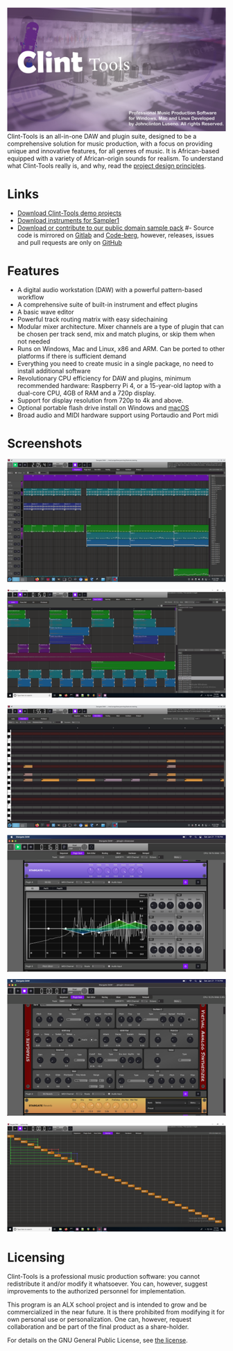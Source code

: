 ![Banner](assets/banner.png?raw=true "Banner")
Clint-Tools is an all-in-one DAW and plugin suite, designed to be a comprehensive
solution for music production, with a focus on providing unique and innovative
features, for all genres of music. It is African-based equipped with a variety of African-origin sounds for realism. To understand what Clint-Tools really is,
and why, read the
[project design principles](docs/project_design_principles.md).

# Links
- [Download Clint-Tools demo projects](
    https://github.com/clintmadeit/ClintToolsv1_demo_projects)
- [Download instruments for Sampler1](https://github.com/sfzinstruments)
- [Download or contribute to our public domain sample pack](
    https://github.com/clintmadeit/ClintTools_sample_pack)
#- Source code is mirrored on [Gitlab](https://gitlab.com/Clint-Tools) and
  [Code-berg](https://codeberg.org/Clint-Tools), however, releases, issues and
  pull requests are only on [GitHub](https://github.com/Clint-Tools)

# Features
- A digital audio workstation (DAW) with a powerful pattern-based workflow
- A comprehensive suite of built-in instrument and effect plugins
- A basic wave editor
- Powerful track routing matrix with easy sidechaining
- Modular mixer architecture.  Mixer channels are a type of plugin that can
  be chosen per track send, mix and match plugins, or skip them when not needed
- Runs on Windows, Mac and Linux, x86 and ARM.  Can be ported to other
  platforms if there is sufficient demand
- Everything you need to create music in a single package, no need to install
  additional software
- Revolutionary CPU efficiency for DAW and plugins, minimum recommended
  hardware: Raspberry Pi 4, or a 15-year-old laptop with a
  dual-core CPU, 4GB of RAM and a 720p display.
- Support for display resolution from 720p to 4k and above.
- Optional portable flash drive install on Windows and
  [macOS](docs/troubleshooting/macos_install.md)
- Broad audio and MIDI hardware support using Portaudio and Port midi

# Screenshots
![Sequencer](assets/sequencer.png?raw=true "Sequencer")

![Audio Item](assets/audio_item.png?raw=true "Audio Item")

![Note Item](assets/note_item.png?raw=true "Note Item")

![Effect Plugins](assets/plugins.png?raw=true "Effect Plugins")

![Instrument Plugins](assets/va1.png?raw=true "Instrument Plugins")

![Routing](assets/routing.png?raw=true "Routing")

# Licensing

Clint-Tools is a professional music production software: you cannot redistribute it and/or modify
it whatsoever.
You can, however, suggest improvements to the authorized personnel for implementation.

This program is an ALX school project and is intended to grow and be commercialized in the near future.
It is there prohibited from modifying it for own personal use or personalization.
One can, however, request collaboration
and be part of the final product as a share-holder.

For details on the GNU General Public License, see [the license](LICENSE).

